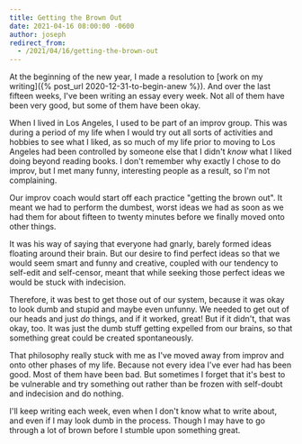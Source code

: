 ```yaml
---
title: Getting the Brown Out
date: 2021-04-16 08:00:00 -0600
author: joseph
redirect_from:
  - /2021/04/16/getting-the-brown-out
---
```


At the beginning of the new year, I made a resolution to [work on my writing]({% post_url 2020-12-31-to-begin-anew %}). And over the last fifteen weeks, I've been writing an essay every week. Not all of them have been very good, but some of them have been okay.

When I lived in Los Angeles, I used to be part of an improv group. This was during a period of my life when I would try out all sorts of activities and hobbies to see what I liked, as so much of my life prior to moving to Los Angeles had been controlled by someone else that I didn't *know* what I liked doing beyond reading books. I don't remember why exactly I chose to do improv, but I met many funny, interesting people as a result, so I'm not complaining.

Our improv coach would start off each practice "getting the brown out". It meant we had to perform the dumbest, worst ideas we had as soon as we had them for about fifteen to twenty minutes before we finally moved onto other things.

It was his way of saying that everyone had gnarly, barely formed ideas floating around their brain. But our desire to find perfect ideas so that we would seem smart and funny and creative, coupled with our tendency to self-edit and self-censor, meant that while seeking those perfect ideas we would be stuck with indecision.

Therefore, it was best to get those out of our system, because it was okay to look dumb and stupid and maybe even unfunny. We needed to get out of our heads and just *do* things, and if it worked, great! But if it didn't, that was okay, too. It was just the dumb stuff getting expelled from our brains, so that something great could be created spontaneously.

That philosophy really stuck with me as I've moved away from improv and onto other phases of my life. Because not every idea I've ever had has been good. Most of them have been bad. But sometimes I forget that it's best to be vulnerable and try something out rather than be frozen with self-doubt and indecision and do nothing.

I'll keep writing each week, even when I don't know what to write about, and even if I may look dumb in the process. Though I may have to go through a lot of brown before I stumble upon something great.
